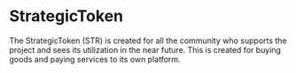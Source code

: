 # StrategicToken
The StrategicToken (STR) is created for all the community who supports the project and sees its utilization in the near future. This is created for buying goods and paying services to its own platform.


